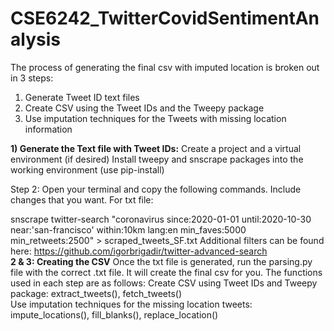 # CSE6242_TwitterCovidSentimentAnalysis
The process of generating the final csv with imputed location is broken out in 3 steps:
1) Generate Tweet ID text files
2) Create CSV using the Tweet IDs and the Tweepy package
3) Use imputation techniques for the Tweets with missing location information
 
<b>1) Generate the Text file with Tweet IDs:</b>
Create a project and a virtual environment (if desired)
Install tweepy and snscrape packages into the working environment (use pip-install)

Step 2: Open your terminal and copy the following commands. Include changes that you want.
For txt file:

snscrape twitter-search "coronavirus since:2020-01-01 until:2020-10-30 near:'san-francisco' within:10km lang:en min_faves:5000 min_retweets:2500" > scraped_tweets_SF.txt
Additional filters can be found here: https://github.com/igorbrigadir/twitter-advanced-search<br>
<b>2 & 3: Creating the CSV</b>
Once the txt file is generated, run the parsing.py file with the correct .txt file. It will create the final csv for you. The functions used in each step are as follows:
Create CSV using Tweet IDs and Tweepy package: extract_tweets(), fetch_tweets()<br>
Use imputation techniques for the missing location tweets: impute_locations(), fill_blanks(), replace_location()

